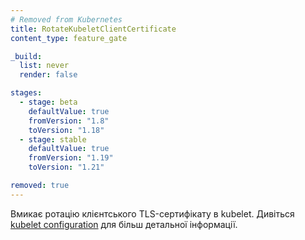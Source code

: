 ```yaml
---
# Removed from Kubernetes
title: RotateKubeletClientCertificate
content_type: feature_gate

_build:
  list: never
  render: false

stages:
  - stage: beta 
    defaultValue: true
    fromVersion: "1.8"
    toVersion: "1.18"
  - stage: stable
    defaultValue: true
    fromVersion: "1.19"
    toVersion: "1.21"

removed: true
---
```

Вмикає ротацію клієнтського TLS-сертифікату в kubelet. Дивіться [kubelet configuration](/uk/docs/reference/access-authn-authz/kubelet-tls-bootstrapping/#kubelet-configuration) для більш детальної інформації.
